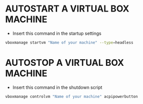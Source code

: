 # AUTOSTART A VIRTUAL BOX MACHINE
- Insert this command in the startup settings
```bash
vboxmanage startvm "Name of your machine" --type=headless
```

# AUTOSTOP A VIRTUAL BOX MACHINE
- Insert this command in the shutdown script
```bash
vboxmanage controlvm "Name of your machine" acpipowerbutton
```
